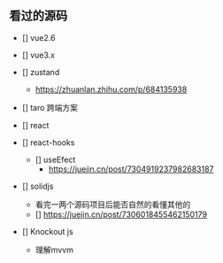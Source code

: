 ## 看过的源码

- [] vue2.6

- [] vue3.x

- [] zustand
  - https://zhuanlan.zhihu.com/p/684135938

- [] taro 跨端方案

- [] react

- [] react-hooks
  - [] useEfect 
    - https://juejin.cn/post/7304919237982683187

- [] solidjs
  - 看完一两个源码项目后能否自然的看懂其他的
  - [] https://juejin.cn/post/7306018455462150179

- [] Knockout js
  - 理解mvvm